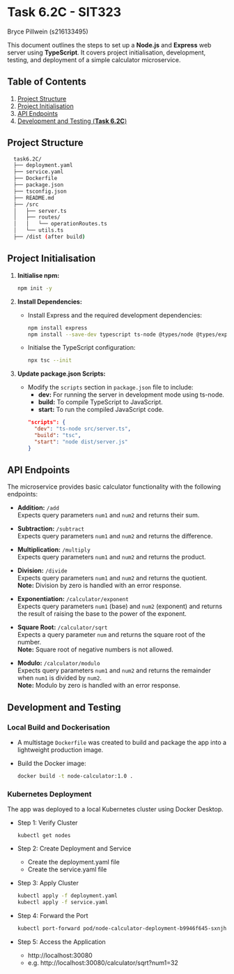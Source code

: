 # Task 6.2C - SIT323

Bryce Pillwein (s216133495)

This document outlines the steps to set up a **Node.js** and **Express** web server using **TypeScript**. It covers project initialisation, development, testing, and deployment of a simple calculator microservice.   


## Table of Contents

1. [Project Structure](#project-structure) 
2. [Project Initialisation](#project-initialisation)
3. [API Endpoints](#api-endpoints)
4. [Development and Testing (**Task 6.2C**)](#development-and-testing)


## Project Structure  
```sh
  task6.2C/
  ├── deployment.yaml
  ├── service.yaml
  ├── Dockerfile
  ├── package.json
  ├── tsconfig.json
  ├── README.md
  ├── /src
  │   ├── server.ts
  │   ├── routes/
  │   │   └── operationRoutes.ts
  │   └── utils.ts
  ├── /dist (after build)
```



## Project Initialisation

1. **Initialise npm:**
     ```sh
     npm init -y
     ```

2. **Install Dependencies:**
   - Install Express and the required development dependencies:
     ```sh
     npm install express  
     npm install --save-dev typescript ts-node @types/node @types/express
     ```
   - Initialse the TypeScript configuration:
     ```sh
     npx tsc --init
     ```

3. **Update package.json Scripts:**
   - Modify the `scripts` section in `package.json` file to include:
     - **dev:** For running the server in development mode using ts-node.
     - **build:** To compile TypeScript to JavaScript.
     - **start:** To run the compiled JavaScript code.
     ```json
     "scripts": {
       "dev": "ts-node src/server.ts",
       "build": "tsc",
       "start": "node dist/server.js"
     }
     ```





## API Endpoints

The microservice provides basic calculator functionality with the following endpoints:

- **Addition:** `/add`  
  Expects query parameters `num1` and `num2` and returns their sum.

- **Subtraction:** `/subtract`  
  Expects query parameters `num1` and `num2` and returns the difference.

- **Multiplication:** `/multiply`  
  Expects query parameters `num1` and `num2` and returns the product.

- **Division:** `/divide`  
  Expects query parameters `num1` and `num2` and returns the quotient.  
  **Note:** Division by zero is handled with an error response.

- **Exponentiation:** `/calculator/exponent`  
  Expects query parameters `num1` (base) and `num2` (exponent) and returns the result of raising the base to the power of the exponent.

- **Square Root:** `/calculator/sqrt`  
  Expects a query parameter `num` and returns the square root of the number.  
  **Note:** Square root of negative numbers is not allowed.

- **Modulo:** `/calculator/modulo`  
  Expects query parameters `num1` and `num2` and returns the remainder when `num1` is divided by `num2`.  
  **Note:** Modulo by zero is handled with an error response.





## Development and Testing

### Local Build and Dockerisation

- A multistage `Dockerfile` was created to build and package the app into a lightweight production image.

- Build the Docker image:
  ```sh
  docker build -t node-calculator:1.0 .
  ```

### Kubernetes Deployment
The app was deployed to a local Kubernetes cluster using Docker Desktop.

- Step 1: Verify Cluster  
  ```
  kubectl get nodes
  ```

- Step 2: Create Deployment and Service  
  - Create the deployment.yaml file  
  - Create the service.yaml file  

- Step 3: Apply Cluster   
  ```sh
  kubectl apply -f deployment.yaml
  kubectl apply -f service.yaml
  ```

- Step 4: Forward the Port
  ```sh
  kubectl port-forward pod/node-calculator-deployment-b9946f645-sxnjh 8080:3000
  ```

- Step 5: Access the Application  
  - http://localhost:30080
  -  e.g. http://localhost:30080/calculator/sqrt?num1=32